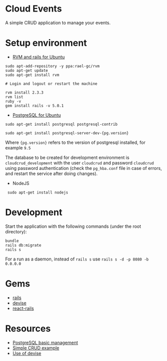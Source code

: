 # Cloud Events

A simple CRUD application to manage your events.

# Setup environment

* [RVM and rails for Ubuntu](https://github.com/rvm/ubuntu_rvm)

```
sudo apt-add-repository -y ppa:rael-gc/rvm
sudo apt-get update
sudo apt-get install rvm

# Login and logout or restart the machine

rvm install 2.3.3
rvm list
ruby -v
gem install rails -v 5.0.1 

```

* [PostgreSQL for Ubuntu](https://www.postgresql.org/download/linux/ubuntu/)


```
sudo apt-get install postgresql postgresql-contrib 

sudo apt-get install postgresql-server-dev-{pg.version}
```
Where `{pg.version}` refers to the version of postgresql installed, for example `9.5` 

The database to be created for development environment is `cloudcrud_development` with the user `cloudcrud` and password `cloudcrud` using password authentication (check the `pg_hba.conf` file in case of errors, and restart the service after doing changes).


* NodeJS

``` sudo apt-get install nodejs```

# Development

Start the application with the following commands (under the root directory):

```
bundle
rails db:migrate
rails s
```

For a run as a daemon, instead of `rails s` use `rails s -d -p 8080 -b 0.0.0.0`


# Gems

* [rails](https://github.com/rails/rails)
* [devise](https://github.com/plataformatec/devise)
* [react-rails](https://github.com/reactjs/react-rails)

# Resources

* [PostgreSQL basic management](https://medium.com/coding-blocks/creating-user-database-and-adding-access-on-postgresql-8bfcd2f4a91e)
* [Simple CRUD example](https://medium.com/quick-code/simple-rails-crud-app-with-react-frontend-using-react-rails-gem-b708b89a9419)
* [Use of devise](https://learnetto.com/tutorials/using-devise-with-react)
